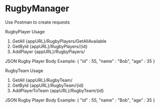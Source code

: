 # RugbyManager
 Use Postman to create requests
 
RugbyPlayer Usage
1. GetAll
  {appURL}/RugbyPlayers/GetAllAvailable
2. GetById
  {appURL}/RugbyPlayers/{id}
3. AddPlayer
  {appURL}/RugbyPlayers/
  
  JSON Rugby Player Body Example:
    {
    "id" : 55,
    "name" : "Bob",
    "age" : 35
    }

RugbyTeam Usage
1. GetAll
    {appURL}/RugbyTeam/
2. GetById
  {appURL}/RugbyTeam/{id}
3. AddPlayerToTeam
  {appURL}/RugbyTeam/{id}
  
  JSON Rugby Player Body Example:
    {
    "id" : 55,
    "name" : "Bob",
    "age" : 35
    }
    
    
 
